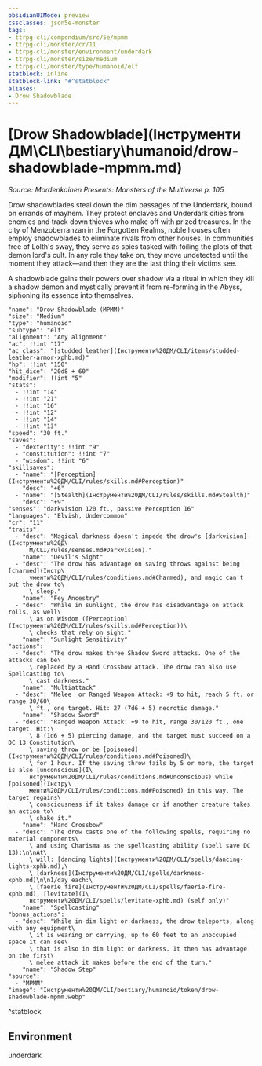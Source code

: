 ```yaml
---
obsidianUIMode: preview
cssclasses: json5e-monster
tags:
- ttrpg-cli/compendium/src/5e/mpmm
- ttrpg-cli/monster/cr/11
- ttrpg-cli/monster/environment/underdark
- ttrpg-cli/monster/size/medium
- ttrpg-cli/monster/type/humanoid/elf
statblock: inline
statblock-link: "#^statblock"
aliases:
- Drow Shadowblade
---
```

# [Drow Shadowblade](Інструменти ДМ\CLI\bestiary\humanoid/drow-shadowblade-mpmm.md)
*Source: Mordenkainen Presents: Monsters of the Multiverse p. 105*  

Drow shadowblades steal down the dim passages of the Underdark, bound on errands of mayhem. They protect enclaves and Underdark cities from enemies and track down thieves who make off with prized treasures. In the city of Menzoberranzan in the Forgotten Realms, noble houses often employ shadowblades to eliminate rivals from other houses. In communities free of Lolth's sway, they serve as spies tasked with foiling the plots of that demon lord's cult. In any role they take on, they move undetected until the moment they attack—and then they are the last thing their victims see.

A shadowblade gains their powers over shadow via a ritual in which they kill a shadow demon and mystically prevent it from re-forming in the Abyss, siphoning its essence into themselves.

```statblock
"name": "Drow Shadowblade (MPMM)"
"size": "Medium"
"type": "humanoid"
"subtype": "elf"
"alignment": "Any alignment"
"ac": !!int "17"
"ac_class": "[studded leather](Інструменти%20ДМ/CLI/items/studded-leather-armor-xphb.md)"
"hp": !!int "150"
"hit_dice": "20d8 + 60"
"modifier": !!int "5"
"stats":
  - !!int "14"
  - !!int "21"
  - !!int "16"
  - !!int "12"
  - !!int "14"
  - !!int "13"
"speed": "30 ft."
"saves":
  - "dexterity": !!int "9"
  - "constitution": !!int "7"
  - "wisdom": !!int "6"
"skillsaves":
  - "name": "[Perception](Інструменти%20ДМ/CLI/rules/skills.md#Perception)"
    "desc": "+6"
  - "name": "[Stealth](Інструменти%20ДМ/CLI/rules/skills.md#Stealth)"
    "desc": "+9"
"senses": "darkvision 120 ft., passive Perception 16"
"languages": "Elvish, Undercommon"
"cr": "11"
"traits":
  - "desc": "Magical darkness doesn't impede the drow's [darkvision](Інструменти%20Д\
      М/CLI/rules/senses.md#Darkvision)."
    "name": "Devil's Sight"
  - "desc": "The drow has advantage on saving throws against being [charmed](Інстр\
      ументи%20ДМ/CLI/rules/conditions.md#Charmed), and magic can't put the drow to\
      \ sleep."
    "name": "Fey Ancestry"
  - "desc": "While in sunlight, the drow has disadvantage on attack rolls, as well\
      \ as on Wisdom ([Perception](Інструменти%20ДМ/CLI/rules/skills.md#Perception))\
      \ checks that rely on sight."
    "name": "Sunlight Sensitivity"
"actions":
  - "desc": "The drow makes three Shadow Sword attacks. One of the attacks can be\
      \ replaced by a Hand Crossbow attack. The drow can also use Spellcasting to\
      \ cast darkness."
    "name": "Multiattack"
  - "desc": "Melee  or Ranged Weapon Attack: +9 to hit, reach 5 ft. or range 30/60\
      \ ft., one target. Hit: 27 (7d6 + 5) necrotic damage."
    "name": "Shadow Sword"
  - "desc": "Ranged Weapon Attack: +9 to hit, range 30/120 ft., one target. Hit:\
      \ 8 (1d6 + 5) piercing damage, and the target must succeed on a DC 13 Constitution\
      \ saving throw or be [poisoned](Інструменти%20ДМ/CLI/rules/conditions.md#Poisoned)\
      \ for 1 hour. If the saving throw fails by 5 or more, the target is also [unconscious](І\
      нструменти%20ДМ/CLI/rules/conditions.md#Unconscious) while [poisoned](Інстру\
      менти%20ДМ/CLI/rules/conditions.md#Poisoned) in this way. The target regains\
      \ consciousness if it takes damage or if another creature takes an action to\
      \ shake it."
    "name": "Hand Crossbow"
  - "desc": "The drow casts one of the following spells, requiring no material components\
      \ and using Charisma as the spellcasting ability (spell save DC 13):\n\nAt\
      \ will: [dancing lights](Інструменти%20ДМ/CLI/spells/dancing-lights-xphb.md),\
      \ [darkness](Інструменти%20ДМ/CLI/spells/darkness-xphb.md)\n\n1/day each:\
      \ [faerie fire](Інструменти%20ДМ/CLI/spells/faerie-fire-xphb.md), [levitate](І\
      нструменти%20ДМ/CLI/spells/levitate-xphb.md) (self only)"
    "name": "Spellcasting"
"bonus_actions":
  - "desc": "While in dim light or darkness, the drow teleports, along with any equipment\
      \ it is wearing or carrying, up to 60 feet to an unoccupied space it can see\
      \ that is also in dim light or darkness. It then has advantage on the first\
      \ melee attack it makes before the end of the turn."
    "name": "Shadow Step"
"source":
  - "MPMM"
"image": "Інструменти%20ДМ/CLI/bestiary/humanoid/token/drow-shadowblade-mpmm.webp"
```
^statblock

## Environment

underdark